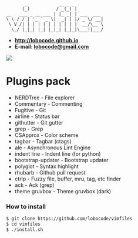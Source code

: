 ```
       _            __ _ _           
      (_)          / _(_) |          
__   ___ _ __ ___ | |_ _| | ___  ___ 
\ \ / / | '_ ` _ \|  _| | |/ _ \/ __|
 \ V /| | | | | | | | | | |  __/\__ \
  \_/ |_|_| |_| |_|_| |_|_|\___||___/

```

* **http://lobocode.github.io**
* **E-mail: lobocode@gmail.com**

<img src="https://raw.githubusercontent.com/lobocode/vimfiles/master/myvim.png" />
</p>

# Plugins pack #


* NERDTree - File explorer
* Commentary - Commenting
* Fugitive - Git
* airline - Status bar
* githutter - Git gutter
* grep - Grep
* CSApprox - Color scheme
* tagbar - Tagbar (ctags)
* ale - Asynchronous Lint Engine
* indent line - Indent line (for python)
* bootstrap-updater - Bootstrap updater
* polyglot - Syntax highlight
* rhubarb - Github pull request
* ctrlp - Fuzzy file, buffer, mru, tag, etc finder
* ack - Ack (grep)
* theme gruvbox - Theme gruvbox (dark)

### How to install
```bash
$ git clone https://github.com/lobocode/vimfiles
$ cd vimfiles
$ ./install.sh
```


